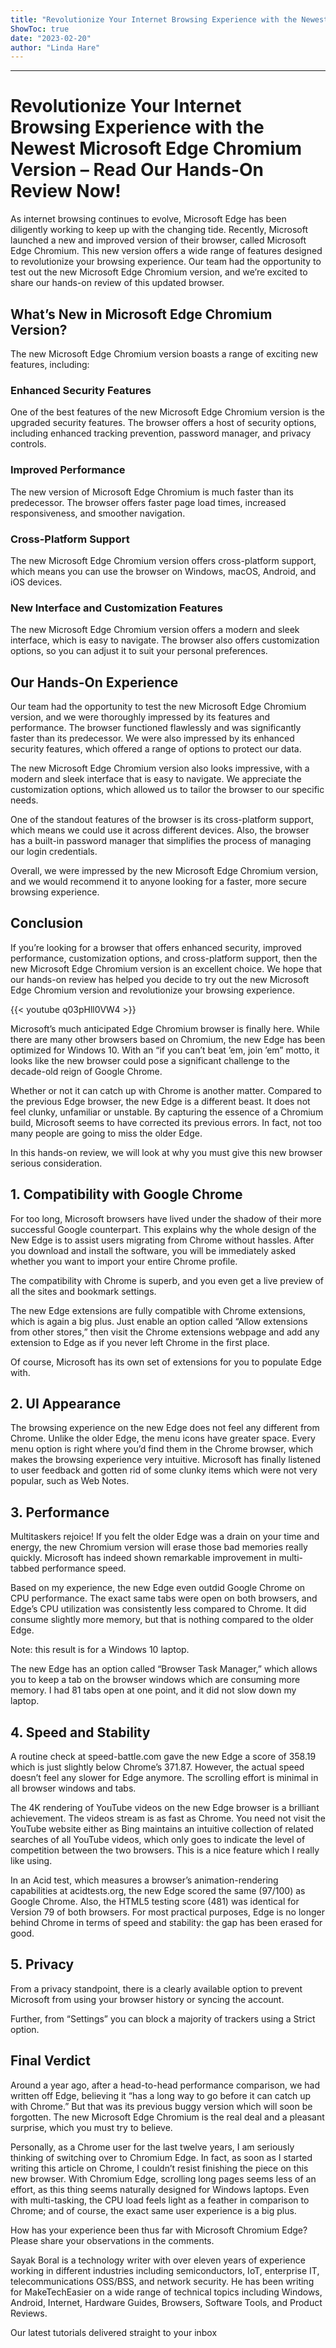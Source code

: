 ```yaml
---
title: "Revolutionize Your Internet Browsing Experience with the Newest Microsoft Edge Chromium Version – Read Our Hands-On Review Now!"
ShowToc: true 
date: "2023-02-20"
author: "Linda Hare"
---
```

*****
# Revolutionize Your Internet Browsing Experience with the Newest Microsoft Edge Chromium Version – Read Our Hands-On Review Now! 

As internet browsing continues to evolve, Microsoft Edge has been diligently working to keep up with the changing tide. Recently, Microsoft launched a new and improved version of their browser, called Microsoft Edge Chromium. This new version offers a wide range of features designed to revolutionize your browsing experience. Our team had the opportunity to test out the new Microsoft Edge Chromium version, and we’re excited to share our hands-on review of this updated browser.

## What’s New in Microsoft Edge Chromium Version?

The new Microsoft Edge Chromium version boasts a range of exciting new features, including:

### Enhanced Security Features

One of the best features of the new Microsoft Edge Chromium version is the upgraded security features. The browser offers a host of security options, including enhanced tracking prevention, password manager, and privacy controls.

### Improved Performance

The new version of Microsoft Edge Chromium is much faster than its predecessor. The browser offers faster page load times, increased responsiveness, and smoother navigation.

### Cross-Platform Support

The new Microsoft Edge Chromium version offers cross-platform support, which means you can use the browser on Windows, macOS, Android, and iOS devices.

### New Interface and Customization Features

The new Microsoft Edge Chromium version offers a modern and sleek interface, which is easy to navigate. The browser also offers customization options, so you can adjust it to suit your personal preferences.

## Our Hands-On Experience

Our team had the opportunity to test the new Microsoft Edge Chromium version, and we were thoroughly impressed by its features and performance. The browser functioned flawlessly and was significantly faster than its predecessor. We were also impressed by its enhanced security features, which offered a range of options to protect our data.

The new Microsoft Edge Chromium version also looks impressive, with a modern and sleek interface that is easy to navigate. We appreciate the customization options, which allowed us to tailor the browser to our specific needs.

One of the standout features of the browser is its cross-platform support, which means we could use it across different devices. Also, the browser has a built-in password manager that simplifies the process of managing our login credentials.

Overall, we were impressed by the new Microsoft Edge Chromium version, and we would recommend it to anyone looking for a faster, more secure browsing experience.

## Conclusion

If you’re looking for a browser that offers enhanced security, improved performance, customization options, and cross-platform support, then the new Microsoft Edge Chromium version is an excellent choice. We hope that our hands-on review has helped you decide to try out the new Microsoft Edge Chromium version and revolutionize your browsing experience.

{{< youtube q03pHll0VW4 >}} 



Microsoft’s much anticipated Edge Chromium browser is finally here. While there are many other browsers based on Chromium, the new Edge has been optimized for Windows 10. With an “if you can’t beat ’em, join ’em” motto, it looks like the new browser could pose a significant challenge to the decade-old reign of Google Chrome.
 
Whether or not it can catch up with Chrome is another matter. Compared to the previous Edge browser, the new Edge is a different beast. It does not feel clunky, unfamiliar or unstable. By capturing the essence of a Chromium build, Microsoft seems to have corrected its previous errors. In fact, not too many people are going to miss the older Edge.
 
In this hands-on review, we will look at why you must give this new browser serious consideration.
 
## 1. Compatibility with Google Chrome
 
For too long, Microsoft browsers have lived under the shadow of their more successful Google counterpart. This explains why the whole design of the New Edge is to assist users migrating from Chrome without hassles. After you download and install the software, you will be immediately asked whether you want to import your entire Chrome profile.
 
The compatibility with Chrome is superb, and you even get a live preview of all the sites and bookmark settings.
 
The new Edge extensions are fully compatible with Chrome extensions, which is again a big plus. Just enable an option called “Allow extensions from other stores,” then visit the Chrome extensions webpage and add any extension to Edge as if you never left Chrome in the first place.
 
Of course, Microsoft has its own set of extensions for you to populate Edge with.
 
## 2. UI Appearance
 
The browsing experience on the new Edge does not feel any different from Chrome. Unlike the older Edge, the menu icons have greater space. Every menu option is right where you’d find them in the Chrome browser, which makes the browsing experience very intuitive. Microsoft has finally listened to user feedback and gotten rid of some clunky items which were not very popular, such as Web Notes.
 
## 3. Performance
 
Multitaskers rejoice! If you felt the older Edge was a drain on your time and energy, the new Chromium version will erase those bad memories really quickly. Microsoft has indeed shown remarkable improvement in multi-tabbed performance speed.
 
Based on my experience, the new Edge even outdid Google Chrome on CPU performance. The exact same tabs were open on both browsers, and Edge’s CPU utilization was consistently less compared to Chrome. It did consume slightly more memory, but that is nothing compared to the older Edge.
 
Note: this result is for a Windows 10 laptop.
 
The new Edge has an option called “Browser Task Manager,” which allows you to keep a tab on the browser windows which are consuming more memory. I had 81 tabs open at one point, and it did not slow down my laptop.
 
## 4. Speed and Stability
 
A routine check at speed-battle.com gave the new Edge a score of 358.19 which is just slightly below Chrome’s 371.87. However, the actual speed doesn’t feel any slower for Edge anymore. The scrolling effort is minimal in all browser windows and tabs.
 
The 4K rendering of YouTube videos on the new Edge browser is a brilliant achievement. The videos stream is as fast as Chrome. You need not visit the YouTube website either as Bing maintains an intuitive collection of related searches of all YouTube videos, which only goes to indicate the level of competition between the two browsers. This is a nice feature which I really like using.
 
In an Acid test, which measures a browser’s animation-rendering capabilities at acidtests.org, the new Edge scored the same (97/100) as Google Chrome. Also, the HTML5 testing score (481) was identical for Version 79 of both browsers. For most practical purposes, Edge is no longer behind Chrome in terms of speed and stability: the gap has been erased for good. 
 
## 5. Privacy
 
From a privacy standpoint, there is a clearly available option to prevent Microsoft from using your browser history or syncing the account.
 
Further, from “Settings” you can block a majority of trackers using a Strict option.
 
## Final Verdict
 
Around a year ago, after a head-to-head performance comparison, we had written off Edge, believing it “has a long way to go before it can catch up with Chrome.” But that was its previous buggy version which will soon be forgotten. The new Microsoft Edge Chromium is the real deal and a pleasant surprise, which you must try to believe.
 
Personally, as a Chrome user for the last twelve years, I am seriously thinking of switching over to Chromium Edge. In fact, as soon as I started writing this article on Chrome, I couldn’t resist finishing the piece on this new browser. With Chromium Edge, scrolling long pages seems less of an effort, as this thing seems naturally designed for Windows laptops. Even with multi-tasking, the CPU load feels light as a feather in comparison to Chrome; and of course, the exact same user experience is a big plus.
 
How has your experience been thus far with Microsoft Chromium Edge? Please share your observations in the comments.
 
Sayak Boral is a technology writer with over eleven years of experience working in different industries including semiconductors, IoT, enterprise IT, telecommunications OSS/BSS, and network security.  He has been writing for MakeTechEasier on a wide range of technical topics including Windows, Android, Internet, Hardware Guides, Browsers, Software Tools, and Product Reviews.
 
Our latest tutorials delivered straight to your inbox




